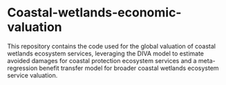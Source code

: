 # Coastal-wetlands-economic-valuation
This repository contains the code used for the global valuation of coastal wetlands ecosystem services, leveraging the DIVA model to estimate avoided damages for coastal protection ecosystem services and a meta-regression benefit transfer model for broader coastal wetlands ecosystem service valuation.

